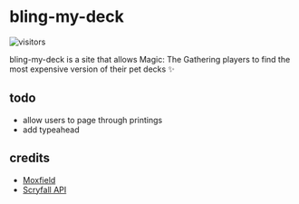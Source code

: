 # bling-my-deck

![visitors](https://img.shields.io/endpoint?url=https://vu-mi.com/api/v1/views?id=jcserv/bling-my-deck)

bling-my-deck is a site that allows Magic: The Gathering players to find the most expensive version of their pet decks ✨

## todo

- allow users to page through printings
- add typeahead

## credits

- [Moxfield](https://www.moxfield.com/)
- [Scryfall API](https://scryfall.com/)

